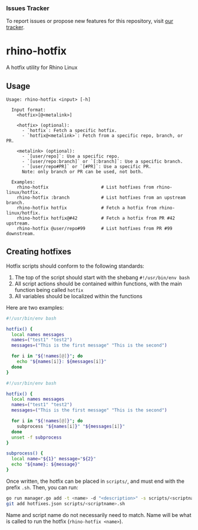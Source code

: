 ### Issues Tracker

To report issues or propose new features for this repository, visit [our tracker](https://github.com/rhino-linux/tracker).

# rhino-hotfix
A hotfix utility for Rhino Linux

## Usage

```
Usage: rhino-hotfix <input> [-h]                                                                                

  Input format:
    <hotfix>[@<metalink>]

    <hotfix> (optional):  
      - `hotfix`: Fetch a specific hotfix.  
      - `hotfix@<metalink>`: Fetch from a specific repo, branch, or PR.  

    <metalink> (optional):  
      - `[user/repo]`: Use a specific repo.  
      - `[user/repo:branch]` or `[:branch]`: Use a specific branch.  
      - `[user/repo#PR]` or `[#PR]`: Use a specific PR. 
      Note: only branch or PR can be used, not both. 

  Examples:
    rhino-hotfix                    # List hotfixes from rhino-linux/hotfix. 
    rhino-hotfix :branch            # List hotfixes from an upstream branch.
    rhino-hotfix hotfix             # Fetch a hotfix from rhino-linux/hotfix.
    rhino-hotfix hotfix@#42         # Fetch a hotfix from PR #42 upstream.
    rhino-hotfix @user/repo#99      # List hotfixes from PR #99 downstream.
```

## Creating hotfixes

Hotfix scripts should conform to the following standards:
1. The top of the script should start with the shebang `#!/usr/bin/env bash`
2. All script actions should be contained within functions, with the main function being called `hotfix`
3. All variables should be localized within the functions

Here are two examples:
```bash
#!/usr/bin/env bash

hotfix() {
  local names messages
  names=("test1" "test2")
  messages=("This is the first message" "This is the second")

  for i in "${!names[@]}"; do
    echo "${names[i]}: ${messages[i]}"
  done
}
```

```bash
#!/usr/bin/env bash

hotfix() {
  local names messages
  names=("test1" "test2")
  messages=("This is the first message" "This is the second")

  for i in "${!names[@]}"; do
    subprocess "${names[i]}" "${messages[i]}"
  done
  unset -f subprocess
}

subprocess() {
  local name="${1}" message="${2}"
  echo "${name}: ${message}"
}
```

Once written, the hotfix can be placed in `scripts/`, and must end with the prefix `.sh`. Then, you can run:
```bash
go run manager.go add -t <name> -d "<description>" -s scripts/<scriptname>.sh
git add hotfixes.json scripts/<scriptname>.sh
```
Name and script name do not necessarily need to match. Name will be what is called to run the hotfix (`rhino-hotfix <name>`).
